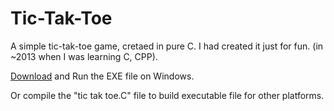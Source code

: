 # Tic-Tak-Toe
A simple tic-tak-toe game, cretaed in pure C. I had created it just for fun. (in ~2013 when I was learning C, CPP).

[Download](https://github.com/MaulikRaviya/Tic-Tak-Toe/releases/download/v1.0/tic.tak.toe.exe) and Run the EXE file on Windows.

Or compile the "tic tak toe.C" file to build executable file for other platforms.
